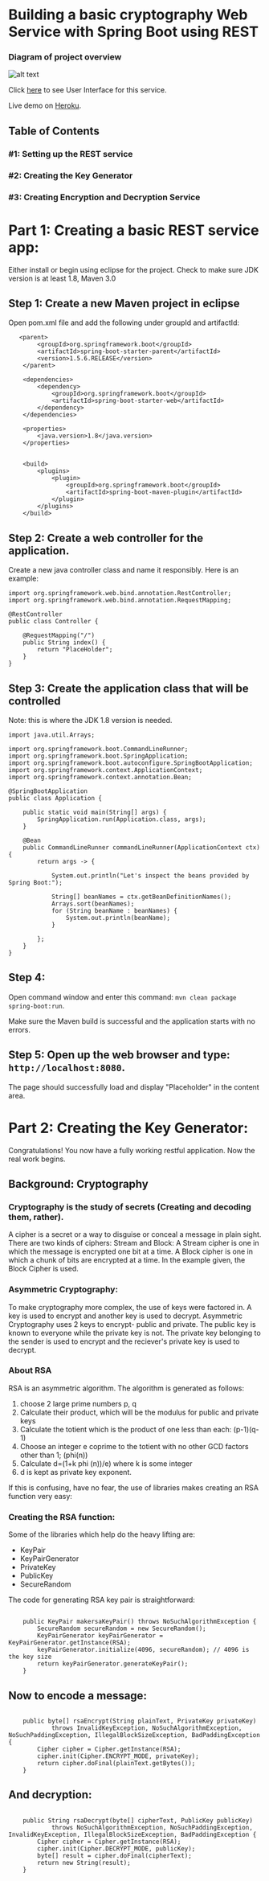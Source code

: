 # Building a basic cryptography Web Service with Spring Boot using REST

### Diagram of project overview
![alt text](/images/CryptographyRESTService.png)

Click [here](https://github.com/pshmulevich/react-cryptography-ui) to see User Interface for this service.

Live demo on [Heroku](https://cryptography-service-demo-ui.herokuapp.com/).

## Table of Contents
### #1: Setting up the REST service
### #2: Creating the Key Generator
### #3: Creating Encryption and Decryption Service


# Part 1: Creating a basic REST service app:
Either install or begin using eclipse for the project.
Check to make sure JDK version is at least 1.8, Maven 3.0

## Step 1: Create a new Maven project in eclipse

Open pom.xml file and add the following under groupId and artifactId:

``` 
   <parent>
        <groupId>org.springframework.boot</groupId>
        <artifactId>spring-boot-starter-parent</artifactId>
        <version>1.5.6.RELEASE</version>
    </parent>

    <dependencies>
        <dependency>
            <groupId>org.springframework.boot</groupId>
            <artifactId>spring-boot-starter-web</artifactId>
        </dependency>
    </dependencies>

    <properties>
        <java.version>1.8</java.version>
    </properties>


    <build>
        <plugins>
            <plugin>
                <groupId>org.springframework.boot</groupId>
                <artifactId>spring-boot-maven-plugin</artifactId>
            </plugin>
        </plugins>
    </build> 
```

## Step 2:  Create a web controller for the application.
Create a new java controller class and name it responsibly. Here is an example:

```
import org.springframework.web.bind.annotation.RestController;
import org.springframework.web.bind.annotation.RequestMapping;

@RestController
public class Controller {

    @RequestMapping("/")
    public String index() {
        return "PlaceHolder";
    }
} 
```

## Step 3: Create the application class that will be controlled
Note: this is where the JDK 1.8 version is needed.

``` 
import java.util.Arrays;

import org.springframework.boot.CommandLineRunner;
import org.springframework.boot.SpringApplication;
import org.springframework.boot.autoconfigure.SpringBootApplication;
import org.springframework.context.ApplicationContext;
import org.springframework.context.annotation.Bean;

@SpringBootApplication
public class Application {

    public static void main(String[] args) {
        SpringApplication.run(Application.class, args);
    }

    @Bean
    public CommandLineRunner commandLineRunner(ApplicationContext ctx) {
        return args -> {

            System.out.println("Let's inspect the beans provided by Spring Boot:");

            String[] beanNames = ctx.getBeanDefinitionNames();
            Arrays.sort(beanNames);
            for (String beanName : beanNames) {
                System.out.println(beanName);
            }

        };
    }
} 
```

## Step 4:
Open command window and enter this command: `mvn clean package spring-boot:run`.

Make sure the Maven build is successful and the application starts with no errors.

## Step 5: Open up the web browser and type: `http://localhost:8080`.
The page should successfully load and display "Placeholder" in the content area.


# Part 2: Creating the Key Generator:
Congratulations! You now have a fully working restful application. Now the real work begins.

## Background: Cryptography
### Cryptography is the study of secrets (Creating and decoding them, rather).
A cipher is a secret or a way to disguise or conceal a message in plain sight.
There are two kinds of ciphers: Stream and Block:
A Stream cipher is one in which the message is encrypted one bit at a time.
A Block cipher is one in which a chunk of bits are encrypted at a time.
In the example given, the Block Cipher is used.

### Asymmetric Cryptography:
To make cryptography more complex, the use of keys were factored in. A key is used to encrypt and another key is used to decrypt.
Asymmetric Cryptography uses 2 keys to encrypt- public and private.
The public key is known to everyone while the private key is not.
The private key belonging to the sender is used to encrypt and the reciever's private key is used to decrypt.

### About RSA
RSA is an asymmetric algorithm. The algorithm is generated as follows:
1) choose 2 large prime numbers p, q
2) Calculate their product, which will be the modulus for public and private keys
3) Calculate the totient which is the product of one less than each: (p-1)(q-1)
4) Choose an integer e coprime to the totient with no other GCD factors other than 1; (phi(n))
5) Calculate  d=(1+k phi (n))/e) where k is some integer
6) d is kept as private key exponent.

If this is confusing, have no fear, the use of libraries makes creating an RSA function very easy:

### Creating the RSA function:
Some of the libraries which help do the heavy lifting are:
* KeyPair
* KeyPairGenerator
* PrivateKey
* PublicKey
* SecureRandom

The code for generating RSA key pair is straightforward:
```

    public KeyPair makersaKeyPair() throws NoSuchAlgorithmException {
        SecureRandom secureRandom = new SecureRandom();
        KeyPairGenerator keyPairGenerator = KeyPairGenerator.getInstance(RSA);
        keyPairGenerator.initialize(4096, secureRandom); // 4096 is the key size
        return keyPairGenerator.generateKeyPair();
    }
```
## Now to encode a message:
```

    public byte[] rsaEncrypt(String plainText, PrivateKey privateKey) 
            throws InvalidKeyException, NoSuchAlgorithmException, NoSuchPaddingException, IllegalBlockSizeException, BadPaddingException {
        Cipher cipher = Cipher.getInstance(RSA);
        cipher.init(Cipher.ENCRYPT_MODE, privateKey);
        return cipher.doFinal(plainText.getBytes());
    }
```

## And decryption:
```

    public String rsaDecrypt(byte[] cipherText, PublicKey publicKey) 
            throws NoSuchAlgorithmException, NoSuchPaddingException, InvalidKeyException, IllegalBlockSizeException, BadPaddingException {
        Cipher cipher = Cipher.getInstance(RSA);
        cipher.init(Cipher.DECRYPT_MODE, publicKey);
        byte[] result = cipher.doFinal(cipherText);
        return new String(result);
    }
```

